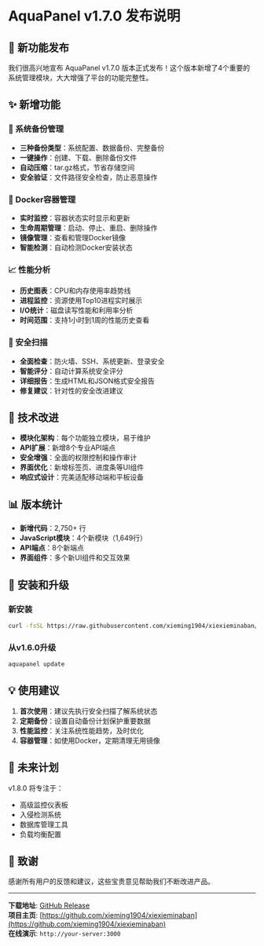 # AquaPanel v1.7.0 发布说明

## 🎉 新功能发布

我们很高兴地宣布 AquaPanel v1.7.0 版本正式发布！这个版本新增了4个重要的系统管理模块，大大增强了平台的功能完整性。

## ✨ 新增功能

### 💾 系统备份管理
- **三种备份类型**：系统配置、数据备份、完整备份
- **一键操作**：创建、下载、删除备份文件
- **自动压缩**：tar.gz格式，节省存储空间
- **安全验证**：文件路径安全检查，防止恶意操作

### 🐳 Docker容器管理
- **实时监控**：容器状态实时显示和更新
- **生命周期管理**：启动、停止、重启、删除操作
- **镜像管理**：查看和管理Docker镜像
- **智能检测**：自动检测Docker安装状态

### 📈 性能分析
- **历史图表**：CPU和内存使用率趋势线
- **进程监控**：资源使用Top10进程实时展示
- **I/O统计**：磁盘读写性能和利用率分析
- **时间范围**：支持1小时到1周的性能历史查看

### 🔐 安全扫描
- **全面检查**：防火墙、SSH、系统更新、登录安全
- **智能评分**：自动计算系统安全评分
- **详细报告**：生成HTML和JSON格式安全报告
- **修复建议**：针对性的安全改进建议

## 🚀 技术改进

- **模块化架构**：每个功能独立模块，易于维护
- **API扩展**：新增8个专业API端点
- **安全增强**：全面的权限控制和操作审计
- **界面优化**：新增标签页、进度条等UI组件
- **响应式设计**：完美适配移动端和平板设备

## 📊 版本统计

- **新增代码**：2,750+ 行
- **JavaScript模块**：4个新模块（1,649行）
- **API端点**：8个新端点
- **界面组件**：多个新UI组件和交互效果

## 🔧 安装和升级

### 新安装
```bash
curl -fsSL https://raw.githubusercontent.com/xieming1904/xiexieminaban/main/install.sh | sudo bash
```

### 从v1.6.0升级
```bash
aquapanel update
```

## 💡 使用建议

1. **首次使用**：建议先执行安全扫描了解系统状态
2. **定期备份**：设置自动备份计划保护重要数据
3. **性能监控**：关注系统性能趋势，及时优化
4. **容器管理**：如使用Docker，定期清理无用镜像

## 🎯 未来计划

v1.8.0 将专注于：
- 高级监控仪表板
- 入侵检测系统
- 数据库管理工具
- 负载均衡配置

## 🙏 致谢

感谢所有用户的反馈和建议，这些宝贵意见帮助我们不断改进产品。

---

**下载地址**: [GitHub Release](https://github.com/xieming1904/xiexieminaban/releases/tag/v1.7.0)  
**项目主页**: [https://github.com/xieming1904/xiexieminaban](https://github.com/xieming1904/xiexieminaban)  
**在线演示**: `http://your-server:3000`